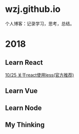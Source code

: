 # wzj.github.io
个人博客：记录学习，思考，总结。

# 2018
  ## Learn React
   [10/25        关于react使用less(官方推荐)](https://github.com/SkyWblack/wzj.github.io/issues/1)
  ## Learn Vue
  ## Learn Node
  ## My Thinking
 
